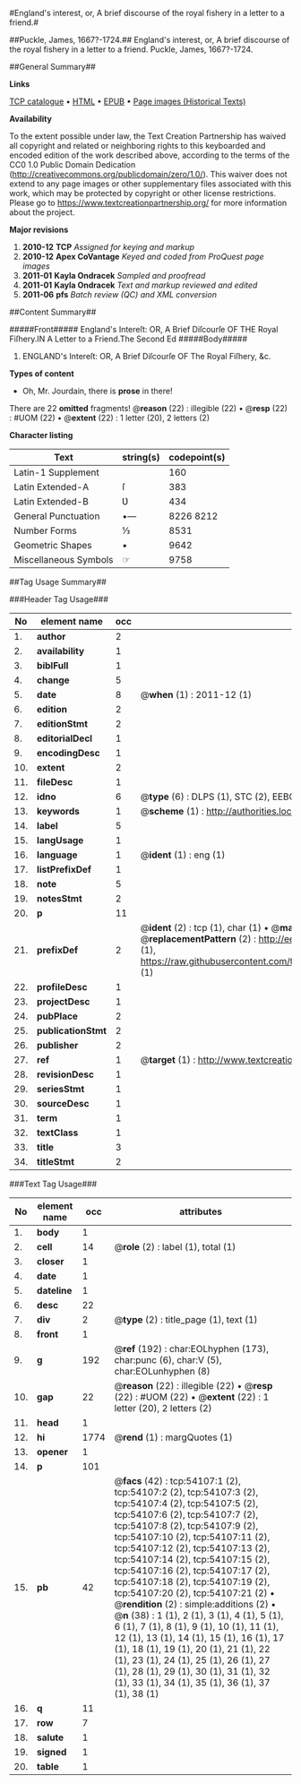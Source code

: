 #England's interest, or, A brief discourse of the royal fishery in a letter to a friend.#

##Puckle, James, 1667?-1724.##
England's interest, or, A brief discourse of the royal fishery in a letter to a friend.
Puckle, James, 1667?-1724.

##General Summary##

**Links**

[TCP catalogue](http://www.ota.ox.ac.uk/tcp/)  • 
[HTML](http://tei.it.ox.ac.uk/tcp/Texts-HTML/free/A56/A56244.html)  • 
[EPUB](http://tei.it.ox.ac.uk/tcp/Texts-EPUB/free/A56/A56244.epub) • 
[Page images (Historical Texts)](https://historicaltexts.jisc.ac.uk/eebo-12100629e)

**Availability**

To the extent possible under law, the Text Creation Partnership has waived all copyright and related or neighboring rights to this keyboarded and encoded edition of the work described above, according to the terms of the CC0 1.0 Public Domain Dedication (http://creativecommons.org/publicdomain/zero/1.0/). This waiver does not extend to any page images or other supplementary files associated with this work, which may be protected by copyright or other license restrictions. Please go to https://www.textcreationpartnership.org/ for more information about the project.

**Major revisions**

1. __2010-12__ __TCP__ *Assigned for keying and markup*
1. __2010-12__ __Apex CoVantage__ *Keyed and coded from ProQuest page images*
1. __2011-01__ __Kayla Ondracek__ *Sampled and proofread*
1. __2011-01__ __Kayla Ondracek__ *Text and markup reviewed and edited*
1. __2011-06__ __pfs__ *Batch review (QC) and XML conversion*

##Content Summary##

#####Front#####
England's Intereſt: OR, A Brief Diſcourſe OF THE Royal Fiſhery.IN A Letter to a Friend.The Second Ed
#####Body#####

1. ENGLAND's Intereſt: OR, A Brief Diſcourſe OF The Royal Fiſhery, &c.

**Types of content**

  * Oh, Mr. Jourdain, there is **prose** in there!

There are 22 **omitted** fragments! 
 @__reason__ (22) : illegible (22)  •  @__resp__ (22) : #UOM (22)  •  @__extent__ (22) : 1 letter (20), 2 letters (2)

**Character listing**


|Text|string(s)|codepoint(s)|
|---|---|---|
|Latin-1 Supplement| |160|
|Latin Extended-A|ſ|383|
|Latin Extended-B|Ʋ|434|
|General Punctuation|•—|8226 8212|
|Number Forms|⅓|8531|
|Geometric Shapes|▪|9642|
|Miscellaneous Symbols|☞|9758|

##Tag Usage Summary##

###Header Tag Usage###

|No|element name|occ|attributes|
|---|---|---|---|
|1.|__author__|2||
|2.|__availability__|1||
|3.|__biblFull__|1||
|4.|__change__|5||
|5.|__date__|8| @__when__ (1) : 2011-12 (1)|
|6.|__edition__|2||
|7.|__editionStmt__|2||
|8.|__editorialDecl__|1||
|9.|__encodingDesc__|1||
|10.|__extent__|2||
|11.|__fileDesc__|1||
|12.|__idno__|6| @__type__ (6) : DLPS (1), STC (2), EEBO-CITATION (1), OCLC (1), VID (1)|
|13.|__keywords__|1| @__scheme__ (1) : http://authorities.loc.gov/ (1)|
|14.|__label__|5||
|15.|__langUsage__|1||
|16.|__language__|1| @__ident__ (1) : eng (1)|
|17.|__listPrefixDef__|1||
|18.|__note__|5||
|19.|__notesStmt__|2||
|20.|__p__|11||
|21.|__prefixDef__|2| @__ident__ (2) : tcp (1), char (1)  •  @__matchPattern__ (2) : ([0-9\-]+):([0-9IVX]+) (1), (.+) (1)  •  @__replacementPattern__ (2) : http://eebo.chadwyck.com/downloadtiff?vid=$1&page=$2 (1), https://raw.githubusercontent.com/textcreationpartnership/Texts/master/tcpchars.xml#$1 (1)|
|22.|__profileDesc__|1||
|23.|__projectDesc__|1||
|24.|__pubPlace__|2||
|25.|__publicationStmt__|2||
|26.|__publisher__|2||
|27.|__ref__|1| @__target__ (1) : http://www.textcreationpartnership.org/docs/. (1)|
|28.|__revisionDesc__|1||
|29.|__seriesStmt__|1||
|30.|__sourceDesc__|1||
|31.|__term__|1||
|32.|__textClass__|1||
|33.|__title__|3||
|34.|__titleStmt__|2||


###Text Tag Usage###

|No|element name|occ|attributes|
|---|---|---|---|
|1.|__body__|1||
|2.|__cell__|14| @__role__ (2) : label (1), total (1)|
|3.|__closer__|1||
|4.|__date__|1||
|5.|__dateline__|1||
|6.|__desc__|22||
|7.|__div__|2| @__type__ (2) : title_page (1), text (1)|
|8.|__front__|1||
|9.|__g__|192| @__ref__ (192) : char:EOLhyphen (173), char:punc (6), char:V (5), char:EOLunhyphen (8)|
|10.|__gap__|22| @__reason__ (22) : illegible (22)  •  @__resp__ (22) : #UOM (22)  •  @__extent__ (22) : 1 letter (20), 2 letters (2)|
|11.|__head__|1||
|12.|__hi__|1774| @__rend__ (1) : margQuotes (1)|
|13.|__opener__|1||
|14.|__p__|101||
|15.|__pb__|42| @__facs__ (42) : tcp:54107:1 (2), tcp:54107:2 (2), tcp:54107:3 (2), tcp:54107:4 (2), tcp:54107:5 (2), tcp:54107:6 (2), tcp:54107:7 (2), tcp:54107:8 (2), tcp:54107:9 (2), tcp:54107:10 (2), tcp:54107:11 (2), tcp:54107:12 (2), tcp:54107:13 (2), tcp:54107:14 (2), tcp:54107:15 (2), tcp:54107:16 (2), tcp:54107:17 (2), tcp:54107:18 (2), tcp:54107:19 (2), tcp:54107:20 (2), tcp:54107:21 (2)  •  @__rendition__ (2) : simple:additions (2)  •  @__n__ (38) : 1 (1), 2 (1), 3 (1), 4 (1), 5 (1), 6 (1), 7 (1), 8 (1), 9 (1), 10 (1), 11 (1), 12 (1), 13 (1), 14 (1), 15 (1), 16 (1), 17 (1), 18 (1), 19 (1), 20 (1), 21 (1), 22 (1), 23 (1), 24 (1), 25 (1), 26 (1), 27 (1), 28 (1), 29 (1), 30 (1), 31 (1), 32 (1), 33 (1), 34 (1), 35 (1), 36 (1), 37 (1), 38 (1)|
|16.|__q__|11||
|17.|__row__|7||
|18.|__salute__|1||
|19.|__signed__|1||
|20.|__table__|1||
